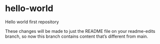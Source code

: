 # hello-world
Hello world first repository

These changes will be made to just the README file on your readme-edits branch, so now this branch contains content that’s different from main.
